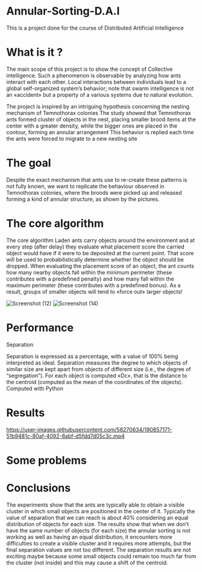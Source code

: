 # Annular-Sorting-D.A.I
This is a project done for the course of Distributed Artificial Intelligence 

# What is it ?
The main scope of this project is to show the concept of Collective intelligence. Such a phenomenon is observable by analyzing how ants interact with each other.
Local interactions between individuals lead to a global self-organized system’s behavior; note that swarm intelligence is not an «accident» but a property of a various systems due to natural evolution.

The project is inspired by an intriguing hypothesis concerning the nesting mechanism of Temnothorax colonies
The study showed that Temnothorax ants formed cluster of objects in the nest, placing smaller brood items at the center with a greater density, while the bigger ones are placed in the contour,  forming an annular arrangement
This behavior is replied each time the ants were forced to migrate to a new nesting site

# The goal 

Despite the exact mechanism that ants use to re-create these  patterns is not fully known, we want to replicate the behaviour observed in Temnothorax colonies, where the broods were picked up and released forming a kind of annular structure, as shown by the pictures.

# The core algorithm

The core algorithm
Laden ants carry objects around the environment and at every step (after delay) they evaluate what placement score the carried object would have if it were to be deposited at the current point. That score will be used to probabilistically determine whether the object should be dropped. 
When evaluating the placement score of an object, the ant counts how many nearby objects fall within the minimum perimeter (these contributes with a predefined penalty) and how many fall within the maximum perimeter (these contributes with a predefined bonus).
As a result, groups of smaller objects will tend to «force out» larger objects!

![Screenshot (12)](https://user-images.githubusercontent.com/58270634/190856674-2e2117fa-f4ac-4779-a54d-8f0079898243.png)
![Screenshot (14)](https://user-images.githubusercontent.com/58270634/190856759-7422a59a-63ef-40db-a5a3-4e41f3c85842.png)

# Performance 

Separation

Separation is expressed as a percentage, with a value of 100% being interpreted as ideal. Separation measures the degree to which objects of similar size are kept apart from objects of different size (i.e., the degree of “segregation”).
For each object is computed «Dc», that is the distance to the centroid (computed as the mean of the coordinates of the objects).
Computed with Python

# Results 

https://user-images.githubusercontent.com/58270634/190857171-51b9481c-80af-4092-8abf-d5fdd7d05c3c.mp4

# Some problems



# Conclusions

The experiments show that the ants are typically able to obtain a visible cluster in which small objects are positioned in the center of it.
Typically the value of separation that we can reach is about 40% considering an equal distribution of objects for each size. 
The results show that when we don’t have the same number of objects (for each size) the annular sorting is not working as well as having an equal distribution, it encounters more difficulties to create a visible cluster and  it requires more attempts, but the final separation values are not too different.
The separation results are not exciting maybe because some small objects could remain too much far from the cluster (not inside) and this may cause a shift of the centroid.

